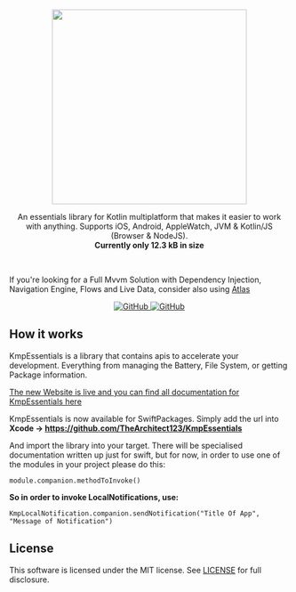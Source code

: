 <br/>
<p align="center">
    <a href="https://github.com/TheArchitect123/TitanSocket"><img src="./kotlin.jpg" align="center" width=350/></a>
</p>

<p align="center">
An essentials library for Kotlin multiplatform that makes it easier to work with anything. Supports iOS, Android, AppleWatch, JVM & Kotlin/JS (Browser & NodeJS).
    <br/>
<strong>Currently only 12.3 kB in size</strong>

</p>
<br/>

If you're looking for a Full Mvvm Solution with Dependency Injection, Navigation Engine, Flows and Live Data, consider also using [Atlas](https://github.com/Ares-Defence-Labs/Atlas)

<p align="center">
   <a href="https://central.sonatype.com/artifact/io.github.thearchitect123/kmpEssentials">
    <img alt="GitHub" src="https://img.shields.io/maven-central/v/io.github.thearchitect123/kmpEssentials">
  </a>

  <a href="https://github.com/TheArchitect123/kmpEssentials">
    <img alt="GitHub" src="https://img.shields.io/badge/_Android,_AppleWatch,_JVM,_JS,_NodeJS,_iOS-white.svg">
  </a>
</p

<br/>

## How it works

KmpEssentials is a library that contains apis to accelerate your development. Everything from managing the Battery, File System, or getting Package information. 

[The new Website is live and you can find all documentation for KmpEssentials here](https://thearchitect123.github.io/ArtifactsDocProduction/develop/kotlin/multiplatform/kmpessentials/)

KmpEssentials is now available for SwiftPackages.
Simply add the url into **Xcode -> https://github.com/TheArchitect123/KmpEssentials**

And import the library into your target. There will be specialised documentation written up just for swift, but for now, in order to use one of the modules in your project please do this:

```module.companion.methodToInvoke()```

**So in order to invoke LocalNotifications, use:**

```KmpLocalNotification.companion.sendNotification("Title Of App", "Message of Notification")```
## License

This software is licensed under the MIT license. See [LICENSE](./LICENSE) for full disclosure.
